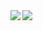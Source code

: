 <!--
**cstoku/cstoku** is a ✨ _special_ ✨ repository because its `README.md` (this file) appears on your GitHub profile.

Here are some ideas to get you started:

- 🔭 I’m currently working on ...
- 🌱 I’m currently learning ...
- 👯 I’m looking to collaborate on ...
- 🤔 I’m looking for help with ...
- 💬 Ask me about ...
- 📫 How to reach me: ...
- 😄 Pronouns: ...
- ⚡ Fun fact: ...
-->

<a href="https://github.com/cstoku/github-readme-stats">
  <img align="left" src="https://github-readme-stats.vercel.app/api?username=cstoku&count_private=true&show_icons=true&theme=react" />
</a>
<a href="https://github.com/cstoku/github-readme-stats">
  <img align="left" src="https://github-readme-stats.vercel.app/api/top-langs/?username=cstoku&layout=compact&theme=react" />
</a>
